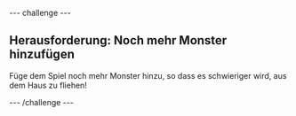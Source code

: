 --- challenge ---

## Herausforderung: Noch mehr Monster hinzufügen

Füge dem Spiel noch mehr Monster hinzu, so dass es schwieriger wird, aus dem Haus zu fliehen!

--- /challenge ---